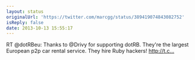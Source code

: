```yaml
---
layout: status
originalUrl: 'https://twitter.com/marcgg/status/389419074843082752'
isReply: false
date: 2013-10-13 15:55:17
---
```


RT @dotRBeu: Thanks to @Drivy for supporting dotRB. They're the largest European p2p car rental service. They hire Ruby hackers! http://t.c…
